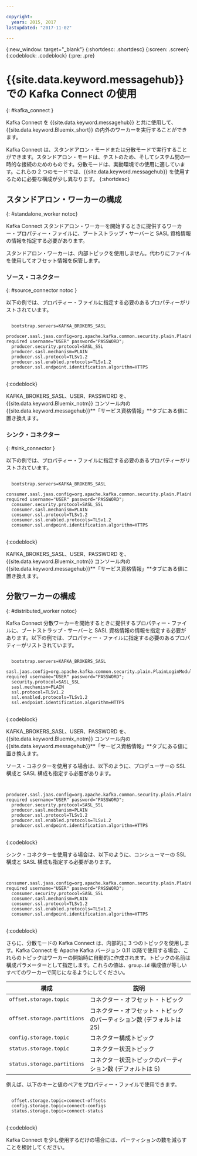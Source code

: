 ```yaml
---

copyright:
  years: 2015, 2017
lastupdated: "2017-11-02"

---
```


{:new_window: target="_blank"}
{:shortdesc: .shortdesc}
{:screen: .screen}
{:codeblock: .codeblock}
{:pre: .pre}

# {{site.data.keyword.messagehub}} での Kafka Connect の使用
{: #kafka_connect }

Kafka Connect を {{site.data.keyword.messagehub}} と共に使用して、{{site.data.keyword.Bluemix_short}} の内外のワーカーを実行することができます。

Kafka Connect は、スタンドアロン・モードまたは分散モードで実行することができます。スタンドアロン・モードは、テストのため、そしてシステム間の一時的な接続のためのものです。分散モードは、実動環境での使用に適しています。これらの 2 つのモードでは、{{site.data.keyword.messagehub}} を使用するために必要な構成が少し異なります。
{:shortdesc}

## スタンドアロン・ワーカーの構成
{: #standalone_worker notoc}

Kafka Connect スタンドアロン・ワーカーを開始するときに提供するワーカー・プロパティー・ファイルに、ブートストラップ・サーバーと SASL 資格情報の情報を指定する必要があります。

スタンドアロン・ワーカーは、内部トピックを使用しません。代わりにファイルを使用してオフセット情報を保管します。

### ソース・コネクター
{: #source_connector notoc }

以下の例では、プロパティー・ファイルに指定する必要のあるプロパティーがリストされています。

<pre>
<code>
  bootstrap.servers=KAFKA_BROKERS_SASL
  producer.sasl.jaas.config=org.apache.kafka.common.security.plain.PlainLoginModule required username="USER" password="PASSWORD";
  producer.security.protocol=SASL_SSL
  producer.sasl.mechanism=PLAIN
  producer.ssl.protocol=TLSv1.2
  producer.ssl.enabled.protocols=TLSv1.2
  producer.ssl.endpoint.identification.algorithm=HTTPS
</code>
</pre>
{:codeblock}

KAFKA_BROKERS_SASL、USER、PASSWORD を、{{site.data.keyword.Bluemix_notm}} コンソール内の {{site.data.keyword.messagehub}}**「サービス資格情報」**タブにある値に置き換えます。


### シンク・コネクター
{: #sink_connector }

以下の例では、プロパティー・ファイルに指定する必要のあるプロパティーがリストされています。

<pre>
<code>
  bootstrap.servers=KAFKA_BROKERS_SASL
  consumer.sasl.jaas.config=org.apache.kafka.common.security.plain.PlainLoginModule required username="USER" password="PASSWORD";
  consumer.security.protocol=SASL_SSL
  consumer.sasl.mechanism=PLAIN
  consumer.ssl.protocol=TLSv1.2
  consumer.ssl.enabled.protocols=TLSv1.2
  consumer.ssl.endpoint.identification.algorithm=HTTPS
</code>
</pre>
{:codeblock}

KAFKA_BROKERS_SASL、USER、PASSWORD を、{{site.data.keyword.Bluemix_notm}} コンソール内の {{site.data.keyword.messagehub}}**「サービス資格情報」**タブにある値に置き換えます。

## 分散ワーカーの構成
{: #distributed_worker notoc}

Kafka Connect 分散ワーカーを開始するときに提供するプロパティー・ファイルに、ブートストラップ・サーバーと SASL 資格情報の情報を指定する必要があります。以下の例では、プロパティー・ファイルに指定する必要のあるプロパティーがリストされています。

<pre>
<code>
  bootstrap.servers=KAFKA_BROKERS_SASL
  sasl.jaas.config=org.apache.kafka.common.security.plain.PlainLoginModule required username="USER" password="PASSWORD";
  security.protocol=SASL_SSL
  sasl.mechanism=PLAIN
  ssl.protocol=TLSv1.2
  ssl.enabled.protocols=TLSv1.2
  ssl.endpoint.identification.algorithm=HTTPS
</code>
</pre>
{:codeblock}

KAFKA_BROKERS_SASL、USER、PASSWORD を、{{site.data.keyword.Bluemix_notm}} コンソール内の {{site.data.keyword.messagehub}}**「サービス資格情報」**タブにある値に置き換えます。

ソース・コネクターを使用する場合は、以下のように、プロデューサーの SSL 構成と SASL 構成も指定する必要があります。

<pre>
<code>
  producer.sasl.jaas.config=org.apache.kafka.common.security.plain.PlainLoginModule required username="USER" password="PASSWORD";
  producer.security.protocol=SASL_SSL
  producer.sasl.mechanism=PLAIN
  producer.ssl.protocol=TLSv1.2
  producer.ssl.enabled.protocols=TLSv1.2
  producer.ssl.endpoint.identification.algorithm=HTTPS
</code>
</pre>
{:codeblock}

シンク・コネクターを使用する場合は、以下のように、コンシューマーの SSL 構成と SASL 構成も指定する必要があります。

<pre>
<code>
  consumer.sasl.jaas.config=org.apache.kafka.common.security.plain.PlainLoginModule required username="USER" password="PASSWORD";
  consumer.security.protocol=SASL_SSL
  consumer.sasl.mechanism=PLAIN
  consumer.ssl.protocol=TLSv1.2
  consumer.ssl.enabled.protocols=TLSv1.2
  consumer.ssl.endpoint.identification.algorithm=HTTPS
</code>
</pre>
{:codeblock}

さらに、分散モードの Kafka Connect は、内部的に 3 つのトピックを使用します。Kafka Connect を Apache Kafka バージョン 0.11 以降で使用する場合、これらのトピックはワーカーの開始時に自動的に作成されます。トピックの名前は構成パラメーターとして指定します。これらの値は、`group.id` 構成値が等しいすべてのワーカーで同じになるようにしてください。

| 構成               | 説明                                                         |
| --------------------------- | ------------------------------------------------------------------- |
| `offset.storage.topic`      | コネクター・オフセット・トピック                                    |
| `offset.storage.partitions` | コネクター・オフセット・トピックのパーティション数 (デフォルトは 25) |
| `config.storage.topic`      | コネクター構成トピック                                              |
| `status.storage.topic`      | コネクター状況トピック                                              |
| `status.storage.partitions` | コネクター状況トピックのパーティション数 (デフォルトは 5)            |

例えば、以下のキーと値のペアをプロパティー・ファイルで使用できます。

<pre>
<code>
  offset.storage.topic=connect-offsets
  config.storage.topic=connect-configs
  status.storage.topic=connect-status
</code>
</pre>
{:codeblock}

Kafka Connect を少し使用するだけの場合には、パーティションの数を減らすことを検討してください。



